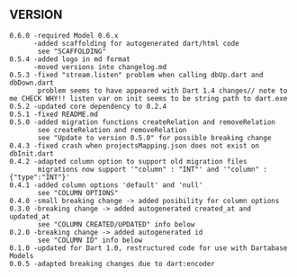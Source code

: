 VERSION
-------
      
    0.6.0 -required Model 0.6.x
          -added scaffolding for autogenerated dart/html code
           see "SCAFFOLDING"  
    0.5.4 -added logo in md format
          -moved versions into changelog.md
    0.5.3 -fixed "stream.listen" problem when calling dbUp.dart and dbDown.dart
           problem seems to have appeared with Dart 1.4 changes// note to me CHECK WHY!! listen var on init seems to be string path to dart.exe
    0.5.2 -updated core dependency to 0.2.4
    0.5.1 -fixed README.md
    0.5.0 -added migration functions createRelation and removeRelation
           see createRelation and removeRelation
           see "Update to version 0.5.0" for possible breaking change 
    0.4.3 -fixed crash when projectsMapping.json does not exist on dbInit.dart
    0.4.2 -adapted column option to support old migration files
           migrations now support '"column" : "INT"' and '"column" : {"type":"INT"}'
    0.4.1 -added column options 'default' and 'null'
           see "COLUMN OPTIONS"
    0.4.0 -small breaking change -> added posibility for column options
    0.3.0 -breaking change -> added autogenerated created_at and updated_at 
           see "COLUMN CREATED/UPDATED" info below
    0.2.0 -breaking change -> added autogenerated id 
           see "COLUMN ID" info below 
    0.1.0 -updated for Dart 1.0, restructured code for use with Dartabase Models
    0.0.5 -adapted breaking changes due to dart:encoder
    